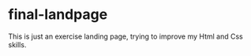 # final-landpage 
This is just an exercise landing page, trying to improve my Html and Css skills. 
